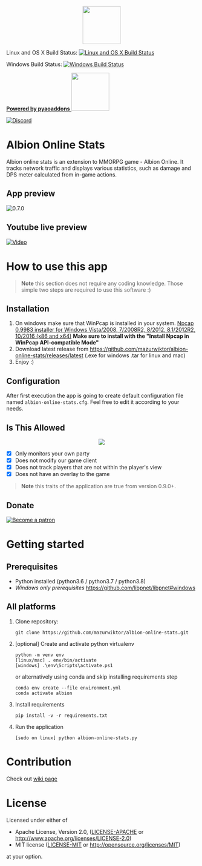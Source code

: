 <p align="center">
    <img src="assets/albion-stats-icon.png" width="100">
</p>

Linux and OS X Build Status: [![Linux and OS X Build Status](https://api.travis-ci.org/mazurwiktor/albion-online-stats.svg)](https://travis-ci.org/mazurwiktor/albion-online-stats)

Windows Build Status: [![Windows Build Status](https://ci.appveyor.com/api/projects/status/jx445p7q0eow95sk/branch/master?svg=true)](https://ci.appveyor.com/project/mazurwiktor/albion-online-stats)


<a href="https://github.com/mazurwiktor/aoaddons-python"> **Powered by pyaoaddons** <img src="https://raw.githubusercontent.com/mazurwiktor/albion-online-addons/master/assets/albion-online-addons.png" width="100"></a>

[![Discord](https://discordapp.com/api/guilds/639922572368150552/widget.png?style=banner2)](https://discord.gg/3U2rpyV)

Albion Online Stats
===================

Albion online stats is an extension to MMORPG game - Albion Online. It tracks network traffic and displays various statistics, such as damage and DPS meter calculated from in-game actions.

## App preview

![0.7.0](https://user-images.githubusercontent.com/11301109/71000581-d9124000-20db-11ea-8c19-4d7f69a2c155.png)

## Youtube live preview

[![Video](http://img.youtube.com/vi/Dy3YyherSmw/0.jpg)](http://www.youtube.com/watch?v=Dy3YyherSmw "Albion online stats")


# How to use this app

> **Note** this section does not require any coding knowledge. Those simple two steps are required to use this software :)

## Installation

1. On windows make sure that WinPcap is installed in your system. [Npcap 0.9983 installer for Windows Vista/2008, 7/2008R2, 8/2012, 8.1/2012R2, 10/2016 (x86 and x64)](https://nmap.org/npcap/dist/npcap-0.9983.exe) **Make sure to install with the "Install Npcap in WinPcap API-compatible Mode"**
2. Download latest release from https://github.com/mazurwiktor/albion-online-stats/releases/latest (.exe for windows .tar for linux and mac)
3. Enjoy :)

## Configuration

After first execution the app is going to create default configuration file named `albion-online-stats.cfg`. Feel free to edit it according to your needs.

## Is This Allowed
<p align="center">
    <img src="assets/sbistatement.png">
</p>

- [x] Only monitors your own party
- [x] Does not modify our game client
- [x] Does not track players that are not within the player's view
- [x] Does not have an overlay to the game

> **Note** this traits of the application are true from version 0.9.0+.

## Donate

[![Become a patron](https://c5.patreon.com/external/logo/become_a_patron_button.png)](https://www.patreon.com/wiktormazur)


# Getting started

## Prerequisites

- Python installed (python3.6 / python3.7 / python3.8)
- *Windows only prerequisites*  https://github.com/libpnet/libpnet#windows


## All platforms
1. Clone repository:
    ```shell
    git clone https://github.com/mazurwiktor/albion-online-stats.git
    ```
2. [optional] Create and activate python virtualenv

    ```shell
    python -m venv env
    [linux/mac] . env/bin/activate
    [windows] .\env\Scripts\activate.ps1
    ```

    or alternatively using conda and skip installing requirements step

    ```shell
    conda env create --file environment.yml
    conda activate albion
    ```

3. Install requirements

    ```shell
    pip install -v -r requirements.txt
    ```

4. Run the application
    ```shell
    [sudo on linux] python albion-online-stats.py
    ```

# Contribution

Check out [wiki page](https://github.com/mazurwiktor/albion-online-stats/wiki)


# License
Licensed under either of

  * Apache License, Version 2.0, ([LICENSE-APACHE](LICENSE-APACHE) or http://www.apache.org/licenses/LICENSE-2.0)
  * MIT license ([LICENSE-MIT](LICENSE-MIT) or http://opensource.org/licenses/MIT)

at your option.
